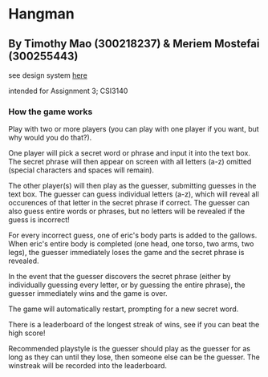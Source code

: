 # Hangman
## By Timothy Mao (300218237) & Meriem Mostefai (300255443)

see design system [here](docs/design_system.md)

intended for Assignment 3; CSI3140

### How the game works
Play with two or more players (you can play with one player if you want, but why would you do that?).

One player will pick a secret word or phrase and input it into the text box. The secret phrase will then appear on screen with all letters (a-z) omitted (special characters and spaces will remain).

The other player(s) will then play as the guesser, submitting guesses in the text box. The guesser can guess individual letters (a-z), which will reveal all occurences of that letter in the secret phrase if correct. The guesser can also guess entire words or phrases, but no letters will be revealed if the guess is incorrect!

For every incorrect guess, one of eric's body parts is added to the gallows. When eric's entire body is completed (one head, one torso, two arms, two legs), the guesser immediately loses the game and the secret phrase is revealed.

In the event that the guesser discovers the secret phrase (either by individually guessing every letter, or by guessing the entire phrase), the guesser immediately wins and the game is over.

The game will automatically restart, prompting for a new secret word.

There is a leaderboard of the longest streak of wins, see if you can beat the high score!

Recommended playstyle is the guesser should play as the guesser for as long as they can until they lose, then someone else can be the guesser. The winstreak will be recorded into the leaderboard.